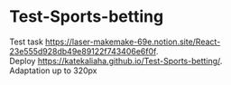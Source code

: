 # Test-Sports-betting
Test task https://laser-makemake-69e.notion.site/React-23e555d928db49e89122f743406e6f0f.  
Deploy https://katekaliaha.github.io/Test-Sports-betting/.  
Adaptation up to 320px
